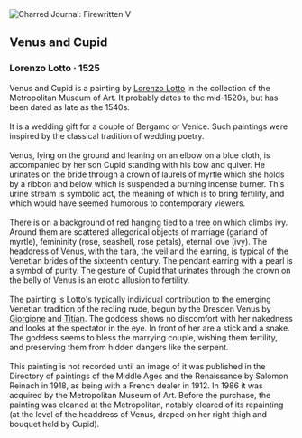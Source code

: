 <div class="artwork-of-the-day">
  <div class="container">
    <div class="img-wrapper">
      <img
        src="https://uploads0.wikiart.org/images/lorenzo-lotto/venus-and-cupid.jpg!Large.jpg"
        alt="Charred Journal: Firewritten V" />
    </div>
    <div class="artwork-detail">
      <div class="artwork-origin"> 
        <h2 class="artwork-name">Venus and Cupid</h2>
        <h3 class="artist">
          Lorenzo Lotto
                    ·  1525
        </h3>
      </div>
      <p class="description">
        <span class="artwork-description-text ng-binding" ng-bind-html="viewModel.ArtworkOfTheDay.Description | unsafe">Venus and Cupid is a painting by <a target="_blank" href="/en/lorenzo-lotto">Lorenzo Lotto</a> in the collection of the Metropolitan Museum of Art. It probably dates to the mid-1520s, but has been dated as late as the 1540s.
<br>
<br>It is a wedding gift for a couple of Bergamo or Venice. Such paintings were inspired by the classical tradition of wedding poetry.
<br>
<br>Venus, lying on the ground and leaning on an elbow on a blue cloth, is accompanied by her son Cupid standing with his bow and quiver. He urinates on the bride through a crown of laurels of myrtle which she holds by a ribbon and below which is suspended a burning incense burner. This urine stream is symbolic act, the meaning of which is to bring fertility, and which would have seemed humorous to contemporary viewers.
<br>
<br>There is on a background of red hanging tied to a tree on which climbs ivy. Around them are scattered allegorical objects of marriage (garland of myrtle), femininity (rose, seashell, rose petals), eternal love (ivy). The headdress of Venus, with the tiara, the veil and the earring, is typical of the Venetian brides of the sixteenth century. The pendant earring with a pearl is a symbol of purity. The gesture of Cupid that urinates through the crown on the belly of Venus is an erotic allusion to fertility.
<br>
<br>The painting is Lotto's typically individual contribution to the emerging Venetian tradition of the recling nude, begun by the Dresden Venus by <a target="_blank" href="/en/giorgione">Giorgione</a> and <a target="_blank" href="/en/titian">Titian</a>. The goddess shows no discomfort with her nakedness and looks at the spectator in the eye. In front of her are a stick and a snake. The goddess seems to bless the marrying couple, wishing them fertility, and preserving them from hidden dangers like the serpent.
<br>
<br>This painting is not recorded until an image of it was published in the Directory of paintings of the Middle Ages and the Renaissance by Salomon Reinach in 1918, as being with a French dealer in 1912. In 1986 it was acquired by the Metropolitan Museum of Art. Before the purchase, the painting was cleaned at the Metropolitan, notably cleared of its repainting (at the level of the headdress of Venus, draped on her right thigh and bouquet held by Cupid).</span>
                        <div class="text-shadow-container" ng-show="showShadow" style=""></div>
      </p>
    </div>
  </div>

</div>
